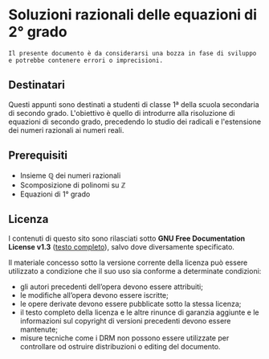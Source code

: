 # Soluzioni razionali delle equazioni di 2° grado

```{warning}
Il presente documento è da considerarsi una bozza in fase di sviluppo e potrebbe contenere errori o imprecisioni.
```

## Destinatari
Questi appunti sono destinati a studenti di classe 1ª della scuola secondaria di secondo grado. L'obiettivo è quello di introdurre alla risoluzione di equazioni di secondo grado, precedendo lo studio dei radicali e l'estensione dei numeri razionali ai numeri reali.

## Prerequisiti
- Insieme $\mathbb{Q}$ dei numeri razionali
- Scomposizione di polinomi su $\mathbb{Z}$
- Equazioni di 1° grado

## Licenza
I contenuti di questo sito sono rilasciati sotto **GNU Free Documentation License v1.3** ([testo completo](https://www.gnu.org/licenses/fdl-1.3-standalone.html)), salvo dove diversamente specificato.

Il materiale concesso sotto la versione corrente della licenza può essere utilizzato a condizione che il suo uso sia conforme a determinate condizioni:

- gli autori precedenti dell’opera devono essere attribuiti;
- le modifiche all’opera devono essere iscritte;
- le opere derivate devono essere pubblicate sotto la stessa licenza;
- il testo completo della licenza e le altre rinunce di garanzia aggiunte e le informazioni sul copyright di versioni precedenti devono essere mantenute;
- misure tecniche come i DRM non possono essere utilizzate per controllare od ostruire distribuzioni o editing del documento.
